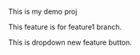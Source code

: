 This is my demo proj

This feature is for feature1 branch.


This is dropdown
new feature button.




